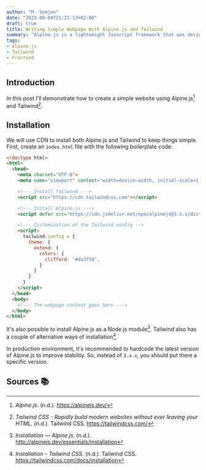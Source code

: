 ```yaml
---
author: "M. Semjan"
date: "2023-09-04T21:21:13+02:00"
draft: true
title: Writing Simple Webpage With Alpine.js and Tailwind
summary: "Alpine.js is a lightweight Javscript framework that was designed to be a minimal tool for composing behavior directly in your markup. In this post I'll show you how to create a simple website with Alpine.js."
tags:
- Alpine.js
- Tailwind
- Frontend
---
```

## Introduction

In this post I'll demonstrate how to create a simple website using Alpine.js[^1] and Tailwind[^2].

## Installation

We will use CDN to install both Alpine.js and Tailwind to keep things simple. First, create an `index.html` file with the following boilerplate code:
```html
<!doctype html>
<html>
  <head>
    <meta charset="UTF-8">
    <meta name="viewport" content="width=device-width, initial-scale=1.0">

    <!--- Install Tailwind --->
    <script src="https://cdn.tailwindcss.com"></script>

    <!--- Install Alpine.js --->
    <script defer src="https://cdn.jsdelivr.net/npm/alpinejs@3.x.x/dist/cdn.min.js"></script>

    <!--- Customization of the Tailwind config -->
    <script>
      tailwind.config = {
        theme: {
          extend: {
            colors: {
              clifford: '#da373d',
            }
          }
        }
      }
    </script>
  </head>
  <body>
    <!--- The webpage content goes here --->
  </body>
</html>
```

It's also possible to install Alpine.js as a Node.js module[^3]. Tailwind also has a couple of alternative ways of installation[^4].

In production environment, it's recommended to hardcode the latest version of Alpine.js to improve stability. So, instead of `3.x.x`, you should put there a specific version.

## Sources 📚️

[^1]: _Alpine.js_. (n.d.). https://alpinejs.dev/
[^2]: _Tailwind CSS - Rapidly build modern websites without ever leaving your HTML_. (n.d.). Tailwind CSS. https://tailwindcss.com/
[^3]: _Installation — Alpine.js_. (n.d.). http://alpinejs.dev/essentials/installation
[^4]: _Installation - Tailwind CSS_. (n.d.). Tailwind CSS. https://tailwindcss.com/docs/installation
